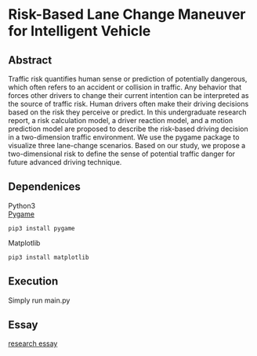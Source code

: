 # Risk-Based Lane Change Maneuver for Intelligent Vehicle

## Abstract
Traffic risk quantifies human sense or prediction of potentially dangerous, which often refers to an accident or collision in traffic. Any behavior that forces other drivers to change their current intention can be interpreted as the source of traffic risk. Human drivers often make their driving decisions based on the risk they perceive or predict. In this undergraduate research report, a risk calculation model, a driver reaction model, and a motion prediction model are proposed to describe the risk-based driving decision in a two-dimension traffic environment. We use the pygame package to visualize three lane-change scenarios. Based on our study, we propose a two-dimensional risk to define the sense of potential traffic danger for future advanced driving technique.

## Dependenices
Python3  
[Pygame](https://github.com/pygame/pygame)  
```
pip3 install pygame
```
Matplotlib  
```
pip3 install matplotlib
```
## Execution
Simply run main.py

## Essay
[research essay](https://github.com/williampai0704/NTUME_SoLab/blob/master/Risk-Based%20Lane%20Change%20Maneuver%20for%20Intelligent%20Vehicle.pdf)  
